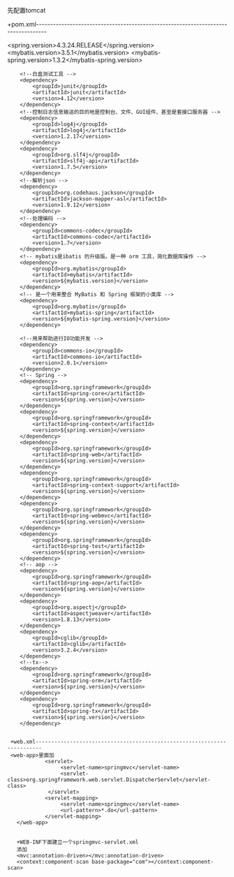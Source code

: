 先配置tomcat

+pom.xml----------------------------------------------------------------------------------

<spring.version>4.3.24.RELEASE</spring.version>
<mybatis.version>3.5.1</mybatis.version>
<mybatis-spring.version>1.3.2</mybatis-spring.version>

        <!--白盒测试工具 -->
        <dependency>
            <groupId>junit</groupId>
            <artifactId>junit</artifactId>
            <version>4.12</version>
        </dependency>
        <!--控制日志信息输送的目的地是控制台、文件、GUI组件、甚至是套接口服务器 -->
        <dependency>
            <groupId>log4j</groupId>
            <artifactId>log4j</artifactId>
            <version>1.2.17</version>
        </dependency>
        <dependency>
            <groupId>org.slf4j</groupId>
            <artifactId>slf4j-api</artifactId>
            <version>1.7.5</version>
        </dependency>
        <!--解析json -->
        <dependency>
            <groupId>org.codehaus.jackson</groupId>
            <artifactId>jackson-mapper-asl</artifactId>
            <version>1.9.12</version>
        </dependency>
        <!--处理编码 -->
        <dependency>
            <groupId>commons-codec</groupId>
            <artifactId>commons-codec</artifactId>
            <version>1.7</version>
        </dependency>
        <!-- mybatis是ibatis 的升级版。是一种 orm 工具，简化数据库操作 -->
        <dependency>
            <groupId>org.mybatis</groupId>
            <artifactId>mybatis</artifactId>
            <version>${mybatis.version}</version>
        </dependency>
        <!-- 是一个用来整合 MyBatis 和 Spring 框架的小类库 -->
        <dependency>
            <groupId>org.mybatis</groupId>
            <artifactId>mybatis-spring</artifactId>
            <version>${mybatis-spring.version}</version>
        </dependency>

        <!--用来帮助进行IO功能开发 -->
        <dependency>
            <groupId>commons-io</groupId>
            <artifactId>commons-io</artifactId>
            <version>2.0.1</version>
        </dependency>
        <!-- Spring -->
        <dependency>
            <groupId>org.springframework</groupId>
            <artifactId>spring-core</artifactId>
            <version>${spring.version}</version>
        </dependency>
        <dependency>
            <groupId>org.springframework</groupId>
            <artifactId>spring-context</artifactId>
            <version>${spring.version}</version>
        </dependency>
        <dependency>
            <groupId>org.springframework</groupId>
            <artifactId>spring-web</artifactId>
            <version>${spring.version}</version>
        </dependency>
        <dependency>
            <groupId>org.springframework</groupId>
            <artifactId>spring-context-support</artifactId>
            <version>${spring.version}</version>
        </dependency>
        <dependency>
            <groupId>org.springframework</groupId>
            <artifactId>spring-webmvc</artifactId>
            <version>${spring.version}</version>
        </dependency>
        <dependency>
            <groupId>org.springframework</groupId>
            <artifactId>spring-test</artifactId>
            <version>${spring.version}</version>
        </dependency>
        <!-- aop -->
        <dependency>
            <groupId>org.springframework</groupId>
            <artifactId>spring-aop</artifactId>
            <version>${spring.version}</version>
        </dependency>
        <dependency>
            <groupId>org.aspectj</groupId>
            <artifactId>aspectjweaver</artifactId>
            <version>1.8.13</version>
        </dependency>
        <dependency>
            <groupId>cglib</groupId>
            <artifactId>cglib</artifactId>
            <version>3.2.4</version>
        </dependency>
        <!--tx-->
        <dependency>
            <groupId>org.springframework</groupId>
            <artifactId>spring-orm</artifactId>
            <version>${spring.version}</version>
        </dependency>
        <dependency>
            <groupId>org.springframework</groupId>
            <artifactId>spring-tx</artifactId>
            <version>${spring.version}</version>
        </dependency>
     
     
     +web.xml------------------------------------------------------------------------    
     <web-app>里面加
                <servlet>
                     <servlet-name>springmvc</servlet-name>
                     <servlet-class>org.springframework.web.servlet.DispatcherServlet</servlet-class>
                 </servlet>
                <servlet-mapping>
                     <servlet-name>springmvc</servlet-name>
                     <url-pattern>*.do</url-pattern>
                </servlet-mapping>  
       </web-app>  
       
       
       +WEB-INF下面建立一个springmvc-servlet.xml
       添加
       <mvc:annotation-driven></mvc:annotation-driven>
       <context:component-scan base-package="com"></context:component-scan>